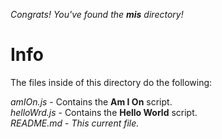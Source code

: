 *Congrats! You've found the **mis** directory!*

# Info

The files inside of this directory do the following:

*amIOn.js* - Contains the **Am I On** script.     
*helloWrd.js* - Contains the **Hello World** script.    
*README.md* - *This current file.*     
